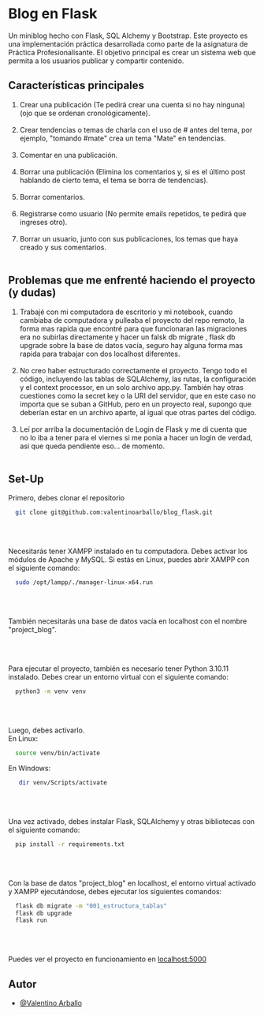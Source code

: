 # Blog en Flask

Un miniblog hecho con Flask, SQL Alchemy y Bootstrap. Este proyecto es una implementación práctica desarrollada como parte de la asignatura de Práctica Profesionalisante. El objetivo principal es crear un sistema web que permita a los usuarios publicar y compartir contenido.

## Características  principales

1. Crear una publicación (Te pedirá crear una cuenta si no hay ninguna) (ojo que se ordenan cronológicamente).<br><br>
2. Crear tendencias o temas de charla con el uso de # antes del tema, por ejemplo, "tomando #mate" crea un tema "Mate" en tendencias. <br><br>
3. Comentar en una publicación. <br><br>
4. Borrar una publicación (Elimina los comentarios y, si es el último post hablando de cierto tema, el tema se borra de tendencias). <br><br>
5. Borrar comentarios. <br><br>
6. Registrarse como usuario (No permite emails repetidos, te pedirá que ingreses otro). <br><br>
7. Borrar un usuario, junto con sus publicaciones, los temas que haya creado y sus comentarios. <br><br>

## Problemas que me enfrenté haciendo el proyecto (y dudas)
1. Trabajé  con mi computadora de escritorio y mi notebook, cuando cambiaba de computadora y pulleaba el proyecto del repo remoto, la forma mas rapida que encontré para que funcionaran las migraciones era no subirlas directamente y hacer un falsk db migrate , flask db upgrade sobre la base de datos vacía, seguro hay alguna forma mas rapida para trabajar con dos localhost diferentes. <br><br>
2. No creo haber estructurado correctamente el proyecto. Tengo todo el código, incluyendo las tablas de SQLAlchemy, las rutas, la configuración y el context processor, en un solo archivo app.py. También hay otras cuestiones como la secret key o la URI del servidor, que en este caso no importa que se suban a GitHub, pero en un proyecto real, supongo que deberían estar en un archivo aparte, al igual que otras partes del código. <br><br>
3. Leí por arriba la documentación de Login de Flask y me di cuenta que no lo iba a tener para el viernes si me ponia a hacer un login de verdad, asi que queda pendiente eso... de momento. <br><br>
## Set-Up
Primero, debes clonar el repositorio
```bash
  git clone git@github.com:valentinoarballo/blog_flask.git
```
<br><br>

Necesitarás tener XAMPP instalado en tu computadora. Debes activar los módulos de Apache y MySQL. Si estás en Linux, puedes abrir XAMPP con el siguiente comando:
```bash
  sudo /opt/lampp/./manager-linux-x64.run
```
<br>
<br>

También necesitarás una base de datos vacía en localhost con el nombre "project_blog".

<br>
<br>

Para ejecutar el proyecto, también es necesario tener Python 3.10.11 instalado. Debes crear un entorno virtual con el siguiente comando: 
```bash
  python3 -m venv venv
```
<br><br>

Luego, debes activarlo.<br>
En Linux:
```bash
  source venv/bin/activate
```
En Windows:
```bash
   dir venv/Scripts/activate
```
<br><br>

Una vez activado, debes instalar Flask, SQLAlchemy y otras bibliotecas con el siguiente comando: 
```bash
  pip install -r requirements.txt
```

<br><br>

Con la base de datos "project_blog" en localhost, el entorno virtual activado y XAMPP ejecutándose, debes ejecutar los siguientes comandos:
```bash
  flask db migrate -m "001_estructura_tablas"
  flask db upgrade
  flask run
```

<br><br>

Puedes ver el proyecto en funcionamiento en [localhost:5000](http://localhost:5000/)


## Autor
- [@Valentino Arballo](https://github.com/valentinoarballo)

